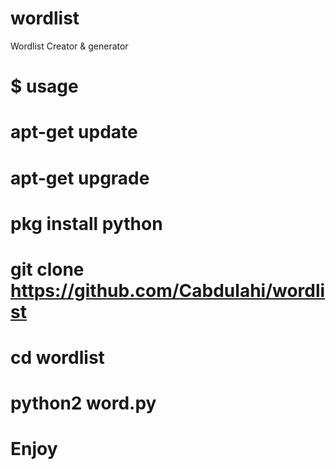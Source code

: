 # wordlist
Wordlist Creator & generator
# $ usage
# apt-get update
# apt-get upgrade

# pkg install python
# git clone https://github.com/Cabdulahi/wordlist
# cd wordlist 
# python2 word.py
# Enjoy 
